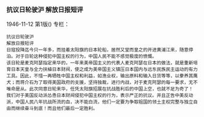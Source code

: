 ### 抗议日轮驶沪  解放日报短评

1946-11-12
第1版()
专栏：

    抗议日轮驶沪
    解放日报短评
    日寇投降迄今只一年多，而挂着太阳旗的日本轮船，居然又堂而皇之的开进黄浦江来，随意停泊。对于日轮这种侵犯中国主权的行为，中国人民不能不感觉极度的愤慨。
    该日轮是麦克阿瑟指定来华的，一年来美帝国主义的代表人麦克阿瑟在日本的做法，就是重新培育日本天皇与全力扶植日本财阀，使之成为美帝国主义镇压日本国内与远东民族民主运动的有力工具。因此，不惜一再牺牲中国主权和利益，如渔业权，输出原料和输入日货等等，以豢养其鹰犬；而蒋介石为了取得美国政府的支援，坚持独裁，进行内战，对于麦克阿瑟的每一要求，无不唯命是从。此次同意日轮来华，任凭太阳旗招展在抗战胜利后的中国上空，也就不足为奇了！
    我们对于美国反动派怂恿日本财阀侵犯中国主权的行为，表示严正的抗议。并且正告中美反动派，中国人民八年抗战所流的血，决不能白流，他们一定要为争取祖国的领土主权完整与独立自由而继续奋斗到底！而且他们最后一定胜利。
